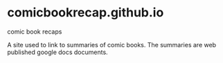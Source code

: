 # comicbookrecap.github.io
comic book recaps

A site used to link to summaries of comic books. The summaries are web published google docs documents.
